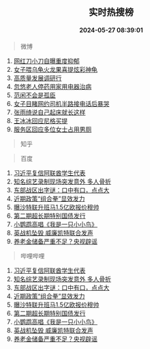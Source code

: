 <div align="center"><h2>实时热搜榜</h2><h4>2024-05-27 08:39:01</h4></div>

> 微博  

1. [网红刀小刀自曝重度抑郁](https://s.weibo.com/weibo?q=%23%E7%BD%91%E7%BA%A2%E5%88%80%E5%B0%8F%E5%88%80%E8%87%AA%E6%9B%9D%E9%87%8D%E5%BA%A6%E6%8A%91%E9%83%81%23&t=31&band_rank=1&Refer=top)<br />
2. [女子喂乌龟火龙果喜提炫彩神龟](https://s.weibo.com/weibo?q=%23%E5%A5%B3%E5%AD%90%E5%96%82%E4%B9%8C%E9%BE%9F%E7%81%AB%E9%BE%99%E6%9E%9C%E5%96%9C%E6%8F%90%E7%82%AB%E5%BD%A9%E7%A5%9E%E9%BE%9F%23&t=31&band_rank=2&Refer=top)<br />
3. [高质量发展调研行](https://s.weibo.com/weibo?q=%23%E9%AB%98%E8%B4%A8%E9%87%8F%E5%8F%91%E5%B1%95%E8%B0%83%E7%A0%94%E8%A1%8C%23&t=31&band_rank=3&Refer=top)<br />
4. [忽悠老人停药用家用电器治病](https://s.weibo.com/weibo?q=%23%E5%BF%BD%E6%82%A0%E8%80%81%E4%BA%BA%E5%81%9C%E8%8D%AF%E7%94%A8%E5%AE%B6%E7%94%A8%E7%94%B5%E5%99%A8%E6%B2%BB%E7%97%85%23&t=31&band_rank=4&Refer=top)<br />
5. [范闲不会是孤臣](https://s.weibo.com/weibo?q=%23%E8%8C%83%E9%97%B2%E4%B8%8D%E4%BC%9A%E6%98%AF%E5%AD%A4%E8%87%A3%23&t=31&band_rank=5&Refer=top)<br />
6. [女子目睹网约司机半路接电话后暴哭](https://s.weibo.com/weibo?q=%23%E5%A5%B3%E5%AD%90%E7%9B%AE%E7%9D%B9%E7%BD%91%E7%BA%A6%E5%8F%B8%E6%9C%BA%E5%8D%8A%E8%B7%AF%E6%8E%A5%E7%94%B5%E8%AF%9D%E5%90%8E%E6%9A%B4%E5%93%AD%23&t=31&band_rank=6&Refer=top)<br />
7. [张雨绮说自己起床就长这样](https://s.weibo.com/weibo?q=%23%E5%BC%A0%E9%9B%A8%E7%BB%AE%E8%AF%B4%E8%87%AA%E5%B7%B1%E8%B5%B7%E5%BA%8A%E5%B0%B1%E9%95%BF%E8%BF%99%E6%A0%B7%23&t=31&band_rank=7&Refer=top)<br />
8. [王冰冰回应尼格买提](https://s.weibo.com/weibo?q=%23%E7%8E%8B%E5%86%B0%E5%86%B0%E5%9B%9E%E5%BA%94%E5%B0%BC%E6%A0%BC%E4%B9%B0%E6%8F%90%23&t=31&band_rank=8&Refer=top)<br />
9. [服务区回应多位女士占用男厕](https://s.weibo.com/weibo?q=%23%E6%9C%8D%E5%8A%A1%E5%8C%BA%E5%9B%9E%E5%BA%94%E5%A4%9A%E4%BD%8D%E5%A5%B3%E5%A3%AB%E5%8D%A0%E7%94%A8%E7%94%B7%E5%8E%95%23&t=31&band_rank=9&Refer=top)<br />

> 知乎  


> 百度  

1. [习近平复信阿联酋学生代表](https://www.baidu.com/s?wd=%E4%B9%A0%E8%BF%91%E5%B9%B3%E5%A4%8D%E4%BF%A1%E9%98%BF%E8%81%94%E9%85%8B%E5%AD%A6%E7%94%9F%E4%BB%A3%E8%A1%A8&sa=fyb_news&rsv_dl=fyb_news)<br />
2. [知名综艺录制现场突发意外 多人骨折](https://www.baidu.com/s?wd=%E7%9F%A5%E5%90%8D%E7%BB%BC%E8%89%BA%E5%BD%95%E5%88%B6%E7%8E%B0%E5%9C%BA%E7%AA%81%E5%8F%91%E6%84%8F%E5%A4%96+%E5%A4%9A%E4%BA%BA%E9%AA%A8%E6%8A%98&sa=fyb_news&rsv_dl=fyb_news)<br />
3. [东部战区出字谜：口中有口，点点大](https://www.baidu.com/s?wd=%E4%B8%9C%E9%83%A8%E6%88%98%E5%8C%BA%E5%87%BA%E5%AD%97%E8%B0%9C%EF%BC%9A%E5%8F%A3%E4%B8%AD%E6%9C%89%E5%8F%A3%EF%BC%8C%E7%82%B9%E7%82%B9%E5%A4%A7&sa=fyb_news&rsv_dl=fyb_news)<br />
4. [近期政策“组合拳”显效发力](https://www.baidu.com/s?wd=%E8%BF%91%E6%9C%9F%E6%94%BF%E7%AD%96%E2%80%9C%E7%BB%84%E5%90%88%E6%8B%B3%E2%80%9D%E6%98%BE%E6%95%88%E5%8F%91%E5%8A%9B&sa=fyb_news&rsv_dl=fyb_news)<br />
5. [曝沙特联升班马1.5亿欧报价穆帅](https://www.baidu.com/s?wd=%E6%9B%9D%E6%B2%99%E7%89%B9%E8%81%94%E5%8D%87%E7%8F%AD%E9%A9%AC1.5%E4%BA%BF%E6%AC%A7%E6%8A%A5%E4%BB%B7%E7%A9%86%E5%B8%85&sa=fyb_news&rsv_dl=fyb_news)<br />
6. [第二期超长期特别国债发行](https://www.baidu.com/s?wd=%E7%AC%AC%E4%BA%8C%E6%9C%9F%E8%B6%85%E9%95%BF%E6%9C%9F%E7%89%B9%E5%88%AB%E5%9B%BD%E5%80%BA%E5%8F%91%E8%A1%8C&sa=fyb_news&rsv_dl=fyb_news)<br />
7. [小鹦鹉高唱《我是一只小小鸟》](https://www.baidu.com/s?wd=%E5%B0%8F%E9%B9%A6%E9%B9%89%E9%AB%98%E5%94%B1%E3%80%8A%E6%88%91%E6%98%AF%E4%B8%80%E5%8F%AA%E5%B0%8F%E5%B0%8F%E9%B8%9F%E3%80%8B&sa=fyb_news&rsv_dl=fyb_news)<br />
8. [英战机坠毁 威廉凯特联合发声](https://www.baidu.com/s?wd=%E8%8B%B1%E6%88%98%E6%9C%BA%E5%9D%A0%E6%AF%81+%E5%A8%81%E5%BB%89%E5%87%AF%E7%89%B9%E8%81%94%E5%90%88%E5%8F%91%E5%A3%B0&sa=fyb_news&rsv_dl=fyb_news)<br />
9. [养老金储备严重不足？央视辟谣](https://www.baidu.com/s?wd=%E5%85%BB%E8%80%81%E9%87%91%E5%82%A8%E5%A4%87%E4%B8%A5%E9%87%8D%E4%B8%8D%E8%B6%B3%EF%BC%9F%E5%A4%AE%E8%A7%86%E8%BE%9F%E8%B0%A3&sa=fyb_news&rsv_dl=fyb_news)<br />

> 哔哩哔哩  

1. [习近平复信阿联酋学生代表](https://www.baidu.com/s?wd=%E4%B9%A0%E8%BF%91%E5%B9%B3%E5%A4%8D%E4%BF%A1%E9%98%BF%E8%81%94%E9%85%8B%E5%AD%A6%E7%94%9F%E4%BB%A3%E8%A1%A8&sa=fyb_news&rsv_dl=fyb_news)<br />
2. [知名综艺录制现场突发意外 多人骨折](https://www.baidu.com/s?wd=%E7%9F%A5%E5%90%8D%E7%BB%BC%E8%89%BA%E5%BD%95%E5%88%B6%E7%8E%B0%E5%9C%BA%E7%AA%81%E5%8F%91%E6%84%8F%E5%A4%96+%E5%A4%9A%E4%BA%BA%E9%AA%A8%E6%8A%98&sa=fyb_news&rsv_dl=fyb_news)<br />
3. [东部战区出字谜：口中有口，点点大](https://www.baidu.com/s?wd=%E4%B8%9C%E9%83%A8%E6%88%98%E5%8C%BA%E5%87%BA%E5%AD%97%E8%B0%9C%EF%BC%9A%E5%8F%A3%E4%B8%AD%E6%9C%89%E5%8F%A3%EF%BC%8C%E7%82%B9%E7%82%B9%E5%A4%A7&sa=fyb_news&rsv_dl=fyb_news)<br />
4. [近期政策“组合拳”显效发力](https://www.baidu.com/s?wd=%E8%BF%91%E6%9C%9F%E6%94%BF%E7%AD%96%E2%80%9C%E7%BB%84%E5%90%88%E6%8B%B3%E2%80%9D%E6%98%BE%E6%95%88%E5%8F%91%E5%8A%9B&sa=fyb_news&rsv_dl=fyb_news)<br />
5. [曝沙特联升班马1.5亿欧报价穆帅](https://www.baidu.com/s?wd=%E6%9B%9D%E6%B2%99%E7%89%B9%E8%81%94%E5%8D%87%E7%8F%AD%E9%A9%AC1.5%E4%BA%BF%E6%AC%A7%E6%8A%A5%E4%BB%B7%E7%A9%86%E5%B8%85&sa=fyb_news&rsv_dl=fyb_news)<br />
6. [第二期超长期特别国债发行](https://www.baidu.com/s?wd=%E7%AC%AC%E4%BA%8C%E6%9C%9F%E8%B6%85%E9%95%BF%E6%9C%9F%E7%89%B9%E5%88%AB%E5%9B%BD%E5%80%BA%E5%8F%91%E8%A1%8C&sa=fyb_news&rsv_dl=fyb_news)<br />
7. [小鹦鹉高唱《我是一只小小鸟》](https://www.baidu.com/s?wd=%E5%B0%8F%E9%B9%A6%E9%B9%89%E9%AB%98%E5%94%B1%E3%80%8A%E6%88%91%E6%98%AF%E4%B8%80%E5%8F%AA%E5%B0%8F%E5%B0%8F%E9%B8%9F%E3%80%8B&sa=fyb_news&rsv_dl=fyb_news)<br />
8. [英战机坠毁 威廉凯特联合发声](https://www.baidu.com/s?wd=%E8%8B%B1%E6%88%98%E6%9C%BA%E5%9D%A0%E6%AF%81+%E5%A8%81%E5%BB%89%E5%87%AF%E7%89%B9%E8%81%94%E5%90%88%E5%8F%91%E5%A3%B0&sa=fyb_news&rsv_dl=fyb_news)<br />
9. [养老金储备严重不足？央视辟谣](https://www.baidu.com/s?wd=%E5%85%BB%E8%80%81%E9%87%91%E5%82%A8%E5%A4%87%E4%B8%A5%E9%87%8D%E4%B8%8D%E8%B6%B3%EF%BC%9F%E5%A4%AE%E8%A7%86%E8%BE%9F%E8%B0%A3&sa=fyb_news&rsv_dl=fyb_news)<br />
